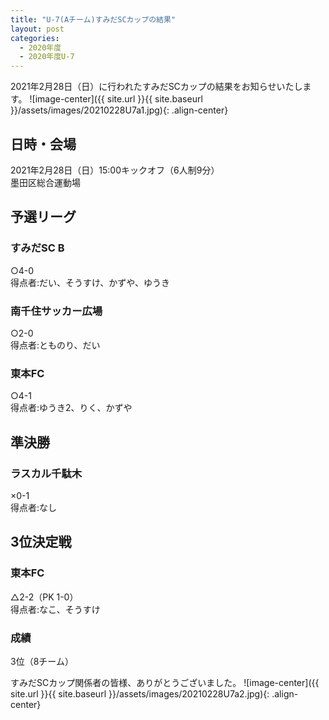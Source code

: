```yaml
---
title: "U-7(Aチーム)すみだSCカップの結果"
layout: post
categories:
  - 2020年度
  - 2020年度U-7
---
```


2021年2月28日（日）に行われたすみだSCカップの結果をお知らせいたします。
![image-center]({{ site.url }}{{ site.baseurl }}/assets/images/20210228U7a1.jpg){: .align-center}

## 日時・会場

2021年2月28日（日）15:00キックオフ（6人制9分）<br>
墨田区総合運動場

## 予選リーグ

### すみだSC B

○4-0<br>
得点者:だい、そうすけ、かずや、ゆうき

### 南千住サッカー広場

○2-0<br>
得点者:とものり、だい

### 東本FC

○4-1<br>
得点者:ゆうき2、りく、かずや

## 準決勝

### ラスカル千駄木

×0-1<br>
得点者:なし

## 3位決定戦

### 東本FC

△2-2（PK 1-0）<br>
得点者:なこ、そうすけ

### 成績

3位（8チーム）

すみだSCカップ関係者の皆様、ありがとうございました。
![image-center]({{ site.url }}{{ site.baseurl }}/assets/images/20210228U7a2.jpg){: .align-center}
